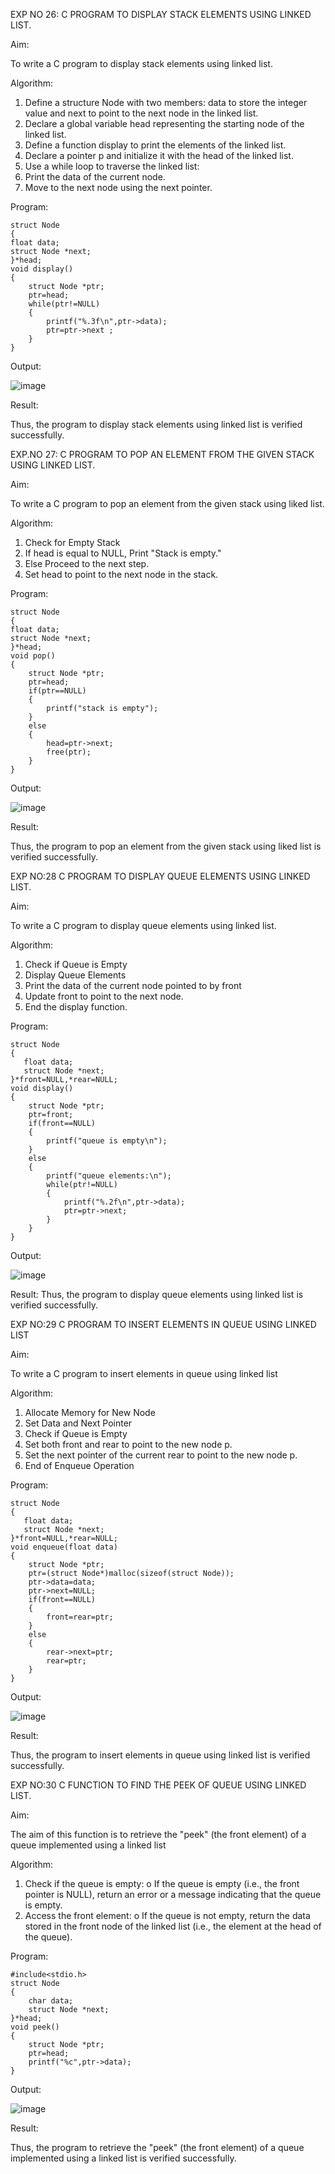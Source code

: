 
EXP NO 26:  C PROGRAM TO DISPLAY STACK ELEMENTS USING LINKED LIST.

Aim:

To write a C program to display stack elements using linked list.

Algorithm:

1.	Define a structure Node with two members: data to store the integer value and next to point to the next node in the linked list.
2.	Declare a global variable head representing the starting node of the linked list.
3.	Define a function display to print the elements of the linked list.
4.	Declare a pointer p and initialize it with the head of the linked list.
5.	Use a while loop to traverse the linked list:
6.	Print the data of the current node.
7.	Move to the next node using the next pointer.
 
Program:
```
struct Node   
{  
float data;  
struct Node *next;  
}*head;  
void display()  
{  
    struct Node *ptr;
    ptr=head;
    while(ptr!=NULL)
    {
        printf("%.3f\n",ptr->data);
        ptr=ptr->next ;
    }
}
```
Output:

![image](https://github.com/user-attachments/assets/84350a4f-fa46-4a31-8449-60319e6790ae)

Result:

Thus, the program to display stack elements using linked list is verified successfully. 


EXP.NO 27:  C PROGRAM TO POP AN ELEMENT FROM THE GIVEN STACK USING LINKED LIST.

Aim:

To write a C program to pop an element from the given stack using liked list.

Algorithm:

1.	Check for Empty Stack
2.	If head is equal to NULL, Print "Stack is empty."
3.	Else Proceed to the next step.
4.	Set head to point to the next node in the stack.
 
Program:
```
struct Node   
{  
float data;  
struct Node *next;  
}*head;  
void pop()  
{ 
    struct Node *ptr;
    ptr=head;
    if(ptr==NULL)
    {
        printf("stack is empty");
    }
    else
    {
        head=ptr->next;
        free(ptr);
    }
}
```

Output:

![image](https://github.com/user-attachments/assets/455b8fdf-9797-4509-849a-fbe985295b49)

Result:

Thus, the program to pop an element from the given stack using liked list is verified successfully.

 
EXP NO:28  C PROGRAM TO DISPLAY QUEUE ELEMENTS USING LINKED LIST.

Aim:

To write a C program to display queue elements using linked list.

Algorithm:

1.	Check if Queue is Empty
2.	Display Queue Elements
3.	Print the data of the current node pointed to by front
4.	Update front to point to the next node.
5.	End the display function.
 
Program:
```
struct Node
{
   float data;
   struct Node *next;
}*front=NULL,*rear=NULL;
void display()
{
    struct Node *ptr;
    ptr=front;
    if(front==NULL)
    {
        printf("queue is empty\n");
    }
    else
    {
        printf("queue elements:\n");
        while(ptr!=NULL)
        {
            printf("%.2f\n",ptr->data);
            ptr=ptr->next;
        }
    }
}
```

Output:

![image](https://github.com/user-attachments/assets/5ea51526-07b5-4e2e-a568-438685341a8c)

Result:
Thus, the program to display queue elements using linked list is verified successfully.

 
EXP NO:29 C PROGRAM TO INSERT ELEMENTS IN QUEUE USING LINKED LIST

Aim:

To write a C program to insert elements in queue using linked list

Algorithm:

1.	Allocate Memory for New Node
2.	Set Data and Next Pointer
3.	Check if Queue is Empty
4.	Set both front and rear to point to the new node p.
5.	Set the next pointer of the current rear to point to the new node p.
6.	End of Enqueue Operation
 
Program:
```
struct Node
{
   float data;
   struct Node *next;
}*front=NULL,*rear=NULL;
void enqueue(float data)
{
    struct Node *ptr;
    ptr=(struct Node*)malloc(sizeof(struct Node));
    ptr->data=data;
    ptr->next=NULL;
    if(front==NULL)
    {
        front=rear=ptr;
    }
    else
    {
        rear->next=ptr;
        rear=ptr;
    }
}
```

Output:

![image](https://github.com/user-attachments/assets/d41e837a-c44c-483a-bebe-11f0564a1559)

Result:

Thus, the program to insert elements in queue using linked list is verified successfully.


EXP NO:30  C FUNCTION TO FIND THE PEEK OF QUEUE USING LINKED LIST.

Aim:

The aim of this function is to retrieve the "peek" (the front element) of a queue implemented using a linked list

Algorithm:

1.	Check if the queue is empty:
o	If the queue is empty (i.e., the front pointer is NULL), return an error or a message indicating that the queue is empty.
2.	Access the front element:
o	If the queue is not empty, return the data stored in the front node of the linked list (i.e., the element at the head of the queue).

Program:
```
#include<stdio.h>
struct Node
{
    char data;
    struct Node *next;
}*head;
void peek()
{
    struct Node *ptr;
    ptr=head;
    printf("%c",ptr->data);
}
```

Output:

![image](https://github.com/user-attachments/assets/e9d54738-fe4b-4687-9782-ee9b66011653)

Result:

Thus, the program to retrieve the "peek" (the front element) of a queue implemented using a linked list is verified successfully.


